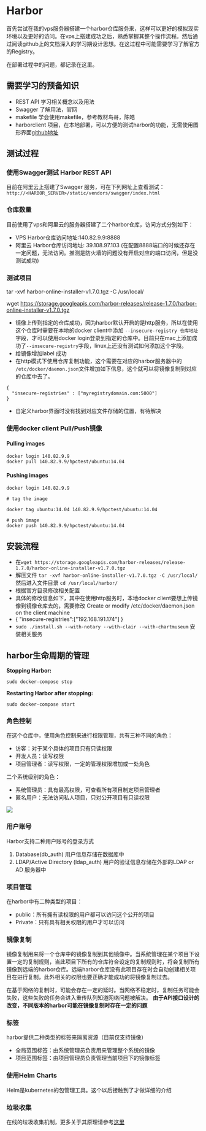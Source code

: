 # Harbor

首先尝试在我的vps服务器搭建一个harbor仓库服务来，这样可以更好的模拟现实环境以及更好的访问。在vps上搭建成功之后，熟悉掌握其整个操作流程。然后通过阅读github上的文档深入的学习期设计思想。在这过程中可能需要学习了解官方的Registry。

在部署过程中的问题，都记录在这里。


## 需要学习的预备知识

- REST API  学习相关概念以及用法
- Swagger   了解用法，官网
- makefile   学会使用makefile，参考教材鸟哥，陈皓
- harborclient 项目，在本地部署，可以方便的测试harbor的功能，无需使用图形界面[github地址](https://github.com/int32bit/python-harborclient/blob/master/README.zh.md)

## 测试过程


### 使用Swagger测试 Harbor REST API

目前在阿里云上搭建了Swagger 服务，可在下列网址上查看测试：`  http://<HARBOR_SERVER>/static/vendors/swagger/index.html`

### 仓库数量

目前使用了vps和阿里云的服务器搭建了二个harbor仓库，访问方式分别如下：

- VPS Harbor仓库访问地址:140.82.9.9:8888
- 阿里云 Harbor仓库访问地址: 39.108.97.103 (在配置8888端口的时候还存在一定问题，无法访问。推测是防火墙的问题没有开启对应的端口访问，但是没测试成功)

### 测试项目
tar -xvf harbor-online-installer-v1.7.0.tgz -C /usr/local/

wget https://storage.googleapis.com/harbor-releases/release-1.7.0/harbor-online-installer-v1.7.0.tgz


- 镜像上传到指定的仓库成功，因为harbor默认开启的是http服务，所以在使用这个仓库时需要在本地的docker client中添加
`--insecure-registry 仓库地址`字段，才可以使用docker login登录到指定的仓库中。目前只在mac上添加成功了`--insecure-registry`字段，linux上还没有测试如何添加这个字段。
- 给镜像增加label 成功
- 在http模式下使用仓库复制功能，这个需要在对应的harbor服务器中的 `/etc/docker/daemon.json`文件增加如下信息，这个就可以将镜像复制到对应的仓库中去了。

```
{
  "insecure-registries" : ["myregistrydomain.com:5000"]
}
```

- 自定义harbor界面时没有找到对应文件存储的位置，有待解决

### 使用docker client Pull/Push镜像

#### Pulling images

```
docker login 140.82.9.9
docker pull 140.82.9.9/hpctest/ubuntu:14.04
```

#### Pushing images

```
docker login 140.82.9.9

# tag the image 

docker tag ubuntu:14.04 140.82.9.9/hpctest/ubuntu:14.04  

# push image
docker push 140.82.9.9/hpctest/ubuntu:14.04  
```




## 安装流程


- 在`wget https://storage.googleapis.com/harbor-releases/release-1.7.0/harbor-online-installer-v1.7.0.tgz`
- 解压文件 `tar -xvf harbor-online-installer-v1.7.0.tgz -C /usr/local/ ` 然后进入文件目录 `cd /usr/local/harbor/`
- 根据官方目录修改相关配置
- 具体的修改信息如下，其中在使用http服务时，本地docker client要想上传镜像到镜像仓库去的，需要修改     Create or modify /etc/docker/daemon.json on the client machine
- { "insecure-registries":["192.168.191.174"] }
- `sudo ./install.sh --with-notary --with-clair --with-chartmuseum` 安装相关服务




## harbor生命周期的管理

**Stopping Harbor:**

```
sudo docker-compose stop
```

**Restarting Harbor after stopping:**

```
sudo docker-compose start
```



### 角色控制

在这个仓库中，使用角色控制来进行权限管理，共有三种不同的角色：

- 访客：对于某个具体的项目只有只读权限
- 开发人员：读写权限
- 项目管理者：读写权限，一定的管理权限增加或一处角色

二个系统级别的角色：

- 系统管理员：具有最高权限，可查看所有项目制定项目管理者
- 匿名用户：无法访问私人项目，只对公开项目有只读权限

![](https://github.com/goharbor/harbor/raw/master/docs/img/rbac.png)

### 用户账号

Harbor支持二种用户账号的登录方式

1. Database(db_auth)  用户信息存储在数据库中
2. LDAP/Active Directory (ldap_auth)  用户的验证信息存储在外部的LDAP or AD 服务器中


### 项目管理

在harbor中有二种类型的项目：

- public：所有拥有读权限的用户都可以访问这个公开的项目
- Private：只有具有相关权限的用户才可以访问

### 镜像复制

镜像复制用来将一个仓库中的镜像复制到其他镜像中。当系统管理在某个项目下设置一定的复制规则，当此项目下所有的仓库符合设定的复制规则时，将会复制所有镜像到远端的harbor仓库。远端harbor仓库没有此项目存在时会自动创建相关项目在进行复制，此外相关的权限也要正确才能成功的将镜像复制过去。

在基于网络的复制时，可能会存在一定的延时。当网络不稳定时，复制任务可能会失败，这些失败的任务会进入重传队列知道网络问题被解决。  **由于API接口设计的改变，不同版本的harbor可能在镜像复制时存在一定的问题**


###  标签

harbor提供二种类型的标签来隔离资源（目前仅支持镜像）

- 全局范围标签：由系统管理员负责用来管理整个系统的镜像
- 项目范围标签：由项目管理员负责管理当前项目下的镜像标签



### 使用Helm Charts

Helm是kubernetes的包管理工具。这个以后接触到了才做详细的介绍

### 垃圾收集

在线的垃圾收集机制，更多关于其原理请参考[这里](https://github.com/docker/docker.github.io/blob/master/registry/garbage-collection.md)


